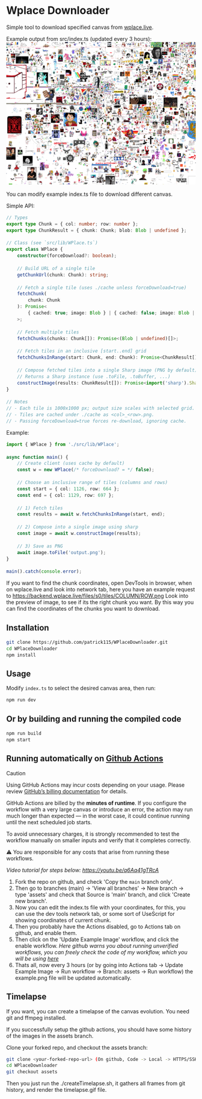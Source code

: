 # Wplace Downloader

Simple tool to download specified canvas from [wplace.live](https://wplace.live).

Example output from src/index.ts (updated every 3 hours):
![Example output](https://raw.githubusercontent.com/patrick11514/WPlaceDownloader/assets/example.png)

You can modify example index.ts file to download different canvas.

Simple API:

```ts
// Types
export type Chunk = { col: number; row: number };
export type ChunkResult = { chunk: Chunk; blob: Blob | undefined };

// Class (see `src/lib/WPlace.ts`)
export class WPlace {
    constructor(forceDownload?: boolean);

    // Build URL of a single tile
    getChunkUrl(chunk: Chunk): string;

    // Fetch a single tile (uses ./cache unless forceDownload=true)
    fetchChunk(
        chunk: Chunk
    ): Promise<
        { cached: true; image: Blob } | { cached: false; image: Blob | undefined }
    >;

    // Fetch multiple tiles
    fetchChunks(chunks: Chunk[]): Promise<(Blob | undefined)[]>;

    // Fetch tiles in an inclusive [start..end] grid
    fetchChunksInRange(start: Chunk, end: Chunk): Promise<ChunkResult[]>;

    // Compose fetched tiles into a single Sharp image (PNG by default)
    // Returns a Sharp instance (use .toFile, .toBuffer, ...)
    constructImage(results: ChunkResult[]): Promise<import('sharp').Sharp>;
}

// Notes
// - Each tile is 1000x1000 px; output size scales with selected grid.
// - Tiles are cached under ./cache as <col>_<row>.png.
// - Passing forceDownload=true forces re-download, ignoring cache.
```

Example:

```ts
import { WPlace } from './src/lib/WPlace';

async function main() {
    // Create client (uses cache by default)
    const w = new WPlace(/* forceDownload? = */ false);

    // Choose an inclusive range of tiles (columns and rows)
    const start = { col: 1126, row: 664 };
    const end = { col: 1129, row: 697 };

    // 1) Fetch tiles
    const results = await w.fetchChunksInRange(start, end);

    // 2) Compose into a single image using sharp
    const image = await w.constructImage(results);

    // 3) Save as PNG
    await image.toFile('output.png');
}

main().catch(console.error);
```

If you want to find the chunk coordinates, open DevTools in browser, when on wplace.live and look into network tab, here you have an example request to https://backend.wplace.live/files/s0/tiles/COLUMN/ROW.png Look into the preview of image, to see if its the right chunk you want. By this way you can find the coordinates of the chunks you want to download.

## Installation

```bash
git clone https://github.com/patrick115/WPlaceDownloader.git
cd WPlaceDownloader
npm install
```

## Usage

Modify `index.ts` to select the desired canvas area, then run:

```bash
npm run dev
```

## Or by building and running the compiled code

```bash
npm run build
npm start
```

## Running automatically on [Github Actions](https://github.com/features/actions)

> [!CAUTION]  
> Using GitHub Actions may incur costs depending on your usage. Please review [GitHub’s billing documentation](https://docs.github.com/en/billing/concepts/product-billing/github-actions#free-use-of-github-actions) for details.  
>  
> GitHub Actions are billed by the **minutes of runtime**. If you configure the workflow with a very large canvas or introduce an error, the action may run much longer than expected — in the worst case, it could continue running until the next scheduled job starts.  
>  
> To avoid unnecessary charges, it is strongly recommended to test the workflow manually on smaller inputs and verify that it completes correctly.  
>  
> ⚠️ You are responsible for any costs that arise from running these workflows.

*Video tutorial for steps below: https://youtu.be/q6Aq41gTRcA*

1. Fork the repo on github, and check 'Copy the `main` branch only'.
2. Then go to branches (main) -> 'View all branches' -> New branch -> type 'assets' and check that Source is 'main' branch, and click 'Create new branch'.
3. Now you can edit the index.ts file with your coordinates, for this, you can use the dev tools network tab, or some sort of UseScript for showing coordinates of current chunk.
4. Then you probably have the Actions disabled, go to Actions tab on github, and enable them.
5. Then click on the 'Update Example Image' workflow, and click the enable workflow. *Here github warns you about running unverified workflows, you can freely check the code of my workflow, which you will be using [here](https://github.com/patrick11514/WPlaceDownloader/blob/main/.github/workflows/update-example.yml)*
6. Thats all, now every 3 hours (or by going into Actions tab -> Update Example Image -> Run workflow -> Branch: assets -> Run workflow) the example.png file will be updated automatically.

## Timelapse

If you want, you can create a timelapse of the canvas evolution. You need git and ffmpeg installed.

If you successfully setup the github actions, you should have some history of the images in the assets branch.

Clone your forked repo, and checkout the assets branch:

```bash
git clone <your-forked-repo-url> (On github, Code -> Local -> HTTPS/SSH and copy the URL)
cd WPlaceDownloader
git checkout assets
```

Then you just run the ./createTimelapse.sh, it gathers all frames from git history, and render the timelapse.gif file.
